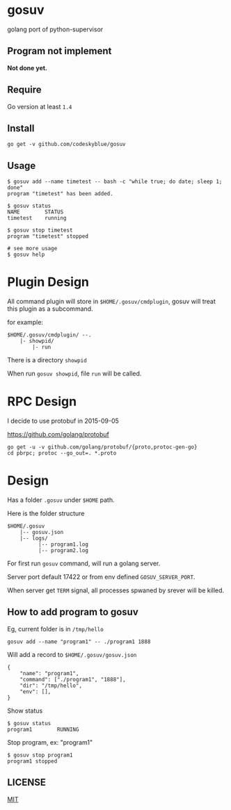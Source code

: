 # gosuv
golang port of python-supervisor

## Program not implement
**Not done yet.**

## Require
Go version at least `1.4`

## Install
	go get -v github.com/codeskyblue/gosuv

## Usage
	$ gosuv add --name timetest -- bash -c "while true; do date; sleep 1; done"
	program "timetest" has been added.

	$ gosuv status
	NAME		STATUS
	timetest	running

	$ gosuv stop timetest
	program "timetest" stopped

	# see more usage
	$ gosuv help

# Plugin Design
All command plugin will store in `$HOME/.gosuv/cmdplugin`, gosuv will treat this plugin as a subcommand.

for example:

	$HOME/.gosuv/cmdplugin/ --.
		|- showpid/
			|- run

There is a directory `showpid`

When run `gosuv showpid`, file `run` will be called.

# RPC Design
I decide to use protobuf in 2015-09-05

<https://github.com/golang/protobuf>

	go get -u -v github.com/golang/protobuf/{proto,protoc-gen-go}
	cd pbrpc; protoc --go_out=. *.proto

# Design

Has a folder `.gosuv` under `$HOME` path.

Here is the folder structure

	$HOME/.gosuv
		|-- gosuv.json
		|-- logs/
			  |-- program1.log
		      |-- program2.log

For first run `gosuv` command, will run a golang server.

Server port default 17422 or from env defined `GOSUV_SERVER_PORT`.

When server get `TERM` signal, all processes spwaned by srever will be killed.

## How to add program to gosuv
Eg, current folder is in `/tmp/hello`

	gosuv add --name "program1" -- ./program1 1888

Will add a record to `$HOME/.gosuv/gosuv.json`

	{
		"name": "program1",
		"command": ["./program1", "1888"],
		"dir": "/tmp/hello",
		"env": [],
	}

Show status

	$ gosuv status
	program1		RUNNING

Stop program, ex: "program1"

	$ gosuv stop program1
	program1 stopped


## LICENSE
[MIT](LICENSE)
